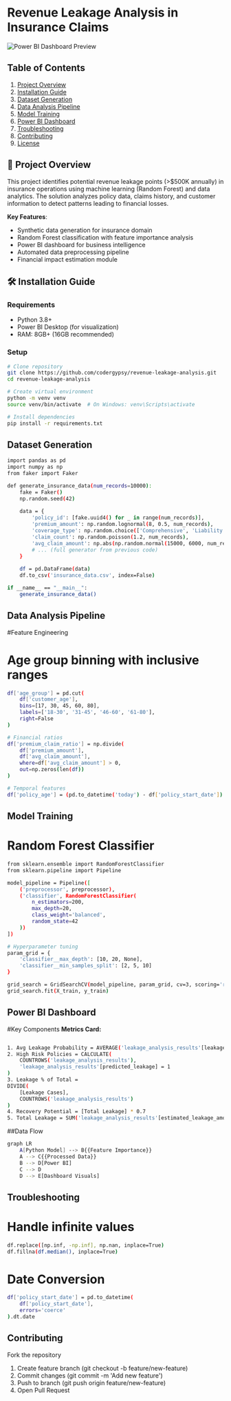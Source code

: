 # Revenue Leakage Analysis in Insurance Claims

![Power BI Dashboard Preview](![image](https://github.com/user-attachments/assets/3c124f20-9a6e-4f47-b3e4-63aa454397e8)) 

## Table of Contents
1. [Project Overview](#project-overview)
2. [Installation Guide](#installation-guide)
3. [Dataset Generation](#dataset-generation)
4. [Data Analysis Pipeline](#data-analysis-pipeline)
5. [Model Training](#model-training)
6. [Power BI Dashboard](#power-bi-dashboard)
7. [Troubleshooting](#troubleshooting)
8. [Contributing](#contributing)
9. [License](#license)

## 📌 Project Overview <a name="project-overview"></a>
This project identifies potential revenue leakage points (>$500K annually) in insurance operations using machine learning (Random Forest) and data analytics. The solution analyzes policy data, claims history, and customer information to detect patterns leading to financial losses.

**Key Features**:
- Synthetic data generation for insurance domain
- Random Forest classification with feature importance analysis
- Power BI dashboard for business intelligence
- Automated data preprocessing pipeline
- Financial impact estimation module

## 🛠️ Installation Guide <a name="installation-guide"></a>

### Requirements
- Python 3.8+
- Power BI Desktop (for visualization)
- RAM: 8GB+ (16GB recommended)

### Setup
```bash
# Clone repository
git clone https://github.com/codergypsy/revenue-leakage-analysis.git
cd revenue-leakage-analysis

# Create virtual environment
python -m venv venv
source venv/bin/activate  # On Windows: venv\Scripts\activate

# Install dependencies
pip install -r requirements.txt
```

## Dataset Generation <a name="dataset-generation"></a>
```bash
import pandas as pd
import numpy as np
from faker import Faker

def generate_insurance_data(num_records=10000):
    fake = Faker()
    np.random.seed(42)
    
    data = {
        'policy_id': [fake.uuid4() for _ in range(num_records)],
        'premium_amount': np.random.lognormal(8, 0.5, num_records),
        'coverage_type': np.random.choice(['Comprehensive', 'Liability', 'Collision'], num_records),
        'claim_count': np.random.poisson(1.2, num_records),
        'avg_claim_amount': np.abs(np.random.normal(15000, 6000, num_records)),
        # ... (full generator from previous code)
    }
    
    df = pd.DataFrame(data)
    df.to_csv('insurance_data.csv', index=False)

if __name__ == "__main__":
    generate_insurance_data()
```

## Data Analysis Pipeline <a name="data-analysis-pipeline"></a>
#Feature Engineering
# Age group binning with inclusive ranges
```bash
df['age_group'] = pd.cut(
    df['customer_age'],
    bins=[17, 30, 45, 60, 80],
    labels=['18-30', '31-45', '46-60', '61-80'],
    right=False
)

# Financial ratios
df['premium_claim_ratio'] = np.divide(
    df['premium_amount'],
    df['avg_claim_amount'],
    where=df['avg_claim_amount'] > 0,
    out=np.zeros(len(df))
)

# Temporal features
df['policy_age'] = (pd.to_datetime('today') - df['policy_start_date']).dt.days // 365
```

## Model Training <a name="model-training"></a>
# Random Forest Classifier
```bash
from sklearn.ensemble import RandomForestClassifier
from sklearn.pipeline import Pipeline

model_pipeline = Pipeline([
    ('preprocessor', preprocessor),
    ('classifier', RandomForestClassifier(
        n_estimators=200,
        max_depth=20,
        class_weight='balanced',
        random_state=42
    ))
])

# Hyperparameter tuning
param_grid = {
    'classifier__max_depth': [10, 20, None],
    'classifier__min_samples_split': [2, 5, 10]
}

grid_search = GridSearchCV(model_pipeline, param_grid, cv=3, scoring='recall')
grid_search.fit(X_train, y_train)
```

## Power BI Dashboard <a name="power-bi-dashboard"></a>
#Key Components
**Metrics Card:**
```bash

1. Avg Leakage Probability = AVERAGE('leakage_analysis_results'[leakage_probability])
2. High Risk Policies = CALCULATE(
    COUNTROWS('leakage_analysis_results'),
    'leakage_analysis_results'[predicted_leakage] = 1
)
3. Leakage % of Total = 
DIVIDE(
    [Leakage Cases],
    COUNTROWS('leakage_analysis_results')
)
4. Recovery Potential = [Total Leakage] * 0.7
5. Total Leakage = SUM('leakage_analysis_results'[estimated_leakage_amount])
```


##Data Flow
```bash
graph LR
    A[Python Model] --> B{{Feature Importance}}
    A --> C{{Processed Data}}
    B --> D[Power BI]
    C --> D
    D --> E[Dashboard Visuals]
```

## Troubleshooting <a name="troubleshooting"></a>
# Handle infinite values
```bash
df.replace([np.inf, -np.inf], np.nan, inplace=True)
df.fillna(df.median(), inplace=True)
```

# Date Conversion
```bash
df['policy_start_date'] = pd.to_datetime(
    df['policy_start_date'],
    errors='coerce'
).dt.date
```
## Contributing <a name="contributing"></a>
Fork the repository

1. Create feature branch (git checkout -b feature/new-feature)
2. Commit changes (git commit -m 'Add new feature')
3. Push to branch (git push origin feature/new-feature)
4. Open Pull Request


